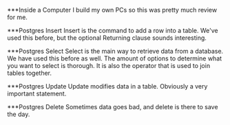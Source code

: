 ***Inside a Computer
I build my own PCs so this was pretty much review for me.

***Postgres Insert
Insert is the command to add a row into a table. We've used this before, but the optional Returning clause sounds interesting. 

***Postgres Select
Select is the main way to retrieve data from a database. We have used this before as well. The amount of options to determine what you want to select is thorough. It is also the operator that is used to join tables together.

***Postgres Update
Update modifies data in a table. Obviously a very important statement.

***Postgres Delete
Sometimes data goes bad, and delete is there to save the day.
